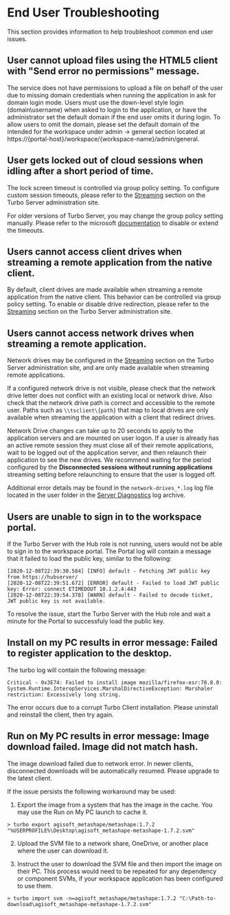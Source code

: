 # End User Troubleshooting

This section provides information to help troubleshoot common end user issues.

## User cannot upload files using the HTML5 client with "Send error no permissions" message.

The service does not have permissions to upload a file on behalf of the user due to missing domain credentials when running the application in ask for domain login mode. Users must use the down-level style login (domain\username) when asked to login to the application, or have the administrator set the default domain if the end user omits it during login. To allow users to omit the domain, please set the default domain of the intended for the workspace under admin -> general section located at  https://{portal-host}/workspace/{workspace-name}/admin/general. 

## User gets locked out of cloud sessions when idling after a short period of time.

The lock screen timeout is controlled via group policy setting. To configure custom session timeouts, please refer to the [Streaming](/server/administration/domain.html#streaming) section on the Turbo Server administration site.

For older versions of Turbo Server, you may change the group policy setting manually. Please refer to the microsoft [documentation](https://answers.microsoft.com/en-us/windows/forum/all/remote-desktop-how-to-increase-lock-timeout/fc0f76a4-6a48-41f1-95d8-fbbc4e6a2ae9?auth=1) to disable or extend the timeouts.

## Users cannot access client drives when streaming a remote application from the native client.

By default, client drives are made available when streaming a remote application from the native client. This behavior can be controlled via group policy setting. To enable or disable drive redirection, please refer to the [Streaming](/server/administration/domain.html#streaming) section on the Turbo Server administration site.

## Users cannot access network drives when streaming a remote application.

Network drives may be configured in the [Streaming](/server/administration/domain.html#streaming) section on the Turbo Server administration site, and are only made available when streaming remote applications.

If a configured network drive is not visible, please check that the network drive letter does not conflict with an existing local or network drive. Also check that the network drive path is correct and accessible to the remote user. Paths such as `\\tsclient\{path}` that map to local drives are only available when streaming the application with a client that redirect drives.

Network Drive changes can take up to 20 seconds to apply to the application servers and are mounted on user logon. If a user is already has an active remote session they must close all of their remote applications, wait to be logged out of the application server, and then relaunch their application to see the new drives. We recommend waiting for the period configured by the **Disconnected sessions without running applications** streaming setting before relaunching to ensure that the user is logged off.

Additional error details may be found in the `network-drives_*.log` log file located in the user folder in the [Server Diagnostics](/server/administration/domain.html#managing-a-server) log archive.

## Users are unable to sign in to the workspace portal.

If the Turbo Server with the Hub role is not running, users would not be able to sign in to the workspace portal. The Portal log will contain a message that it failed to load the public key, similar to the following:

    [2020-12-08T22:39:30.584] [INFO] default - Fetching JWT public key from https://hubserver/
    [2020-12-08T22:39:51.672] [ERROR] default - Failed to load JWT public key: Error: connect ETIMEDOUT 10.1.2.4:443
    [2020-12-08T22:39:54.378] [WARN] default - Failed to decode ticket, JWT public key is not available.

To resolve the issue, start the Turbo Server with the Hub role and wait a minute for the Portal to successfuly load the public key.

## Install on my PC results in error message: Failed to register application to the desktop.

The turbo log will contain the following message:

```
Critical - 0x3E74: Failed to install image mozilla/firefox-esr:78.8.0: System.Runtime.InteropServices.MarshalDirectiveException: Marshaler restriction: Excessively long string.
```

The error occurs due to a corrupt Turbo Client installation. Please uninstall and reinstall the client, then try again.

## Run on My PC results in error message: Image download failed. Image did not match hash.

The image download failed due to network error. In newer clients, disconnected downloads will be automatically resumed. Please upgrade to the latest client. 

If the issue persists the following workaround may be used:

  1. Export the image from a system that has the image in the cache. You may use the Run on My PC launch to cache it.
```
> turbo export agisoft_metashape/metashape:1.7.2 "%USERPROFILE%\Desktop\agisoft_metashape-metashape-1.7.2.svm"
```

  2. Upload the SVM file to a network share, OneDrive, or another place where the user can download it.

  3. Instruct the user to download the SVM file and then import the image on their PC. This process would need to be repeated for any dependency or component SVMs, if your workspace application has been configured to use them.
```
> turbo import svm -n=agisoft_metashape/metashape:1.7.2 "C:\Path-to-download\agisoft_metashape-metashape-1.7.2.svm"
```